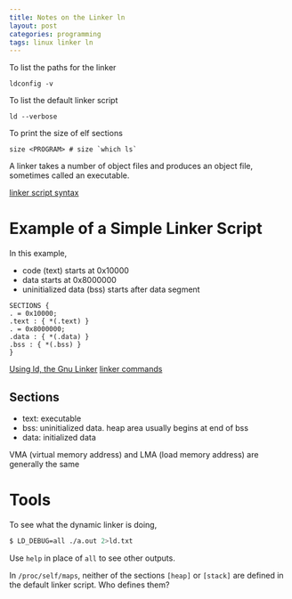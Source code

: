 ```yaml
---
title: Notes on the Linker ln
layout: post
categories: programming
tags: linux linker ln
---
```


To list the paths for the linker

    ldconfig -v

To list the default linker script

    ld --verbose

To print the size of elf sections

    size <PROGRAM> # size `which ls`

A linker takes a number of object files and produces an object file, sometimes called an executable.

[linker script syntax](https://home.cs.colorado.edu/~main/cs1300/doc/gnu/ld_3.html)

# Example of a Simple Linker Script

In this example,
- code (text) starts at 0x10000
- data starts at 0x8000000
- uninitialized data (bss) starts after data segment

```
SECTIONS {
. = 0x10000;
.text : { *(.text) }
. = 0x8000000;
.data : { *(.data) }
.bss : { *(.bss) } 
}
```

[Using ld, the Gnu Linker](http://web.mit.edu/rhel-doc/3/rhel-ld-en-3/scripts.html)
[linker commands](http://web.mit.edu/rhel-doc/3/rhel-ld-en-3/simple-commands.html)

## Sections

- text: executable
- bss: uninitialized data. heap area usually begins at end of bss
- data: initialized data

VMA (virtual memory address) and LMA (load memory address) are generally the same

# Tools

To see what the dynamic linker is doing,
```bash
$ LD_DEBUG=all ./a.out 2>ld.txt
```

Use `help` in place of `all` to see other outputs.


In `/proc/self/maps`, neither of the sections `[heap]` or `[stack]` are defined in the default linker script. Who defines them?
